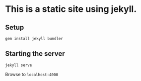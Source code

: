 # This is a static site using jekyll.

## Setup

`gem install jekyll bundler`

## Starting the server

`jekyll serve`

Browse to `localhost:4000`
